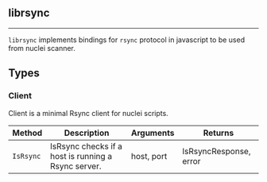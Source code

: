 ## librsync 
---


`librsync` implements bindings for `rsync` protocol in javascript
to be used from nuclei scanner.



## Types

### Client

 Client is a minimal Rsync client for nuclei scripts.

| Method | Description | Arguments | Returns |
|--------|-------------|-----------|---------|
| `IsRsync` |  IsRsync checks if a host is running a Rsync server. | host, port | IsRsyncResponse, error |

